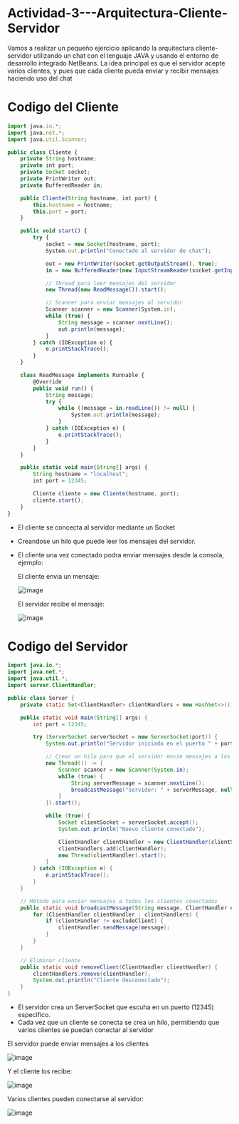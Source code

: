 # Actividad-3---Arquitectura-Cliente-Servidor
Vamos a realizar un pequeño ejercicio aplicando la arquitectura cliente-servidor utilizando un chat con el lenguaje JAVA y usando el entorno de desarrollo integrado NetBeans. 
La idea principal es que el servidor acepte varios clientes, y pues que cada cliente pueda enviar y recibir mensajes haciendo uso del chat

# Codigo del Cliente
```javascript
import java.io.*;
import java.net.*;
import java.util.Scanner;

public class Cliente {
    private String hostname;
    private int port;
    private Socket socket;
    private PrintWriter out;
    private BufferedReader in;

    public Cliente(String hostname, int port) {
        this.hostname = hostname;
        this.port = port;
    }

    public void start() {
        try {
            socket = new Socket(hostname, port);
            System.out.println("Conectado al servidor de chat");

            out = new PrintWriter(socket.getOutputStream(), true);
            in = new BufferedReader(new InputStreamReader(socket.getInputStream()));

            // Thread para leer mensajes del servidor
            new Thread(new ReadMessage()).start();

            // Scanner para enviar mensajes al servidor
            Scanner scanner = new Scanner(System.in);
            while (true) {
                String message = scanner.nextLine();
                out.println(message);
            }
        } catch (IOException e) {
            e.printStackTrace();
        }
    }

    class ReadMessage implements Runnable {
        @Override
        public void run() {
            String message;
            try {
                while ((message = in.readLine()) != null) {
                    System.out.println(message);
                }
            } catch (IOException e) {
                e.printStackTrace();
            }
        }
    }

    public static void main(String[] args) {
        String hostname = "localhost";
        int port = 12345;

        Cliente cliente = new Cliente(hostname, port);
        cliente.start();
    }
}
```
- El cliente se concecta al servidor mediante un Socket
- Creandose un hilo que puede leer los mensajes del servidor.
- El cliente una vez conectado podra enviar mensajes desde la consola, ejemplo:

  El cliente envia un mensaje:
  
  ![image](https://github.com/user-attachments/assets/8f108e0b-8862-49f5-a6fc-a1fc8346f2c3)


  El servidor recibe el mensaje:

  ![image](https://github.com/user-attachments/assets/85fa37ff-889b-412c-83d5-8cd178b1a5fb)




# Codigo del Servidor

```java
import java.io.*;
import java.net.*;
import java.util.*;
import server.ClientHandler;

public class Server {
    private static Set<ClientHandler> clientHandlers = new HashSet<>();

    public static void main(String[] args) {
        int port = 12345;

        try (ServerSocket serverSocket = new ServerSocket(port)) {
            System.out.println("Servidor iniciado en el puerto " + port);

            // Crear un hilo para que el servidor envíe mensajes a los clientes
            new Thread(() -> {
                Scanner scanner = new Scanner(System.in);
                while (true) {
                    String serverMessage = scanner.nextLine();
                    broadcastMessage("Servidor: " + serverMessage, null);
                }
            }).start();

            while (true) {
                Socket clientSocket = serverSocket.accept();
                System.out.println("Nuevo cliente conectado");

                ClientHandler clientHandler = new ClientHandler(clientSocket, Server::broadcastMessage, Server::removeClient);
                clientHandlers.add(clientHandler);
                new Thread(clientHandler).start();
            }
        } catch (IOException e) {
            e.printStackTrace();
        }
    }

    // Método para enviar mensajes a todos los clientes conectados
    public static void broadcastMessage(String message, ClientHandler excludeClient) {
        for (ClientHandler clientHandler : clientHandlers) {
            if (clientHandler != excludeClient) {
                clientHandler.sendMessage(message);
            }
        }
    }

    // Eliminar cliente
    public static void removeClient(ClientHandler clientHandler) {
        clientHandlers.remove(clientHandler);
        System.out.println("Cliente desconectado");
    }
}
```

- El servidor crea un ServerSocket que escuha en un puerto (12345) especifico.
- Cada vez que un cliente se conecta se crea un hilo, permitiendo que varios clientes se puedan conectar al servidor

El servidor puede enviar mensajes a los clientes

![image](https://github.com/user-attachments/assets/ced2930b-3d14-4668-84bb-a0745a8695b5)

Y el cliente los recibe:

![image](https://github.com/user-attachments/assets/654c64b4-0579-44c7-9015-a10e3e8eac9a)

Varios clientes pueden conectarse al servidor:

![image](https://github.com/user-attachments/assets/f60d761f-4cf0-4de3-b88d-beaaee2abe1f)



















